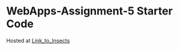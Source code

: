 # WebApps-Assignment-5 Starter Code
Hosted at [Link_to_Insects](https://44-563-web-apps-f22.github.io/44563-webapps-assignment-5-sowmyagoud12/insects.html)